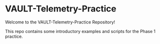 # VAULT-Telemetry-Practice

Welcome to the VAULT-Telemetry-Practice Repository!

This repo contains some introductory examples and scripts  for the Phase 1 practice.
